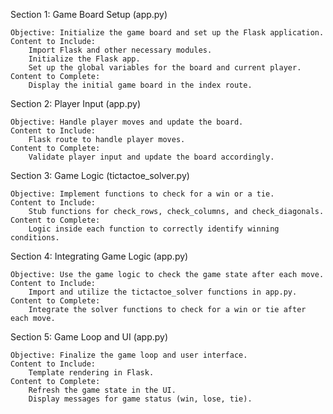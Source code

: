 Section 1: Game Board Setup (app.py)

    Objective: Initialize the game board and set up the Flask application.
    Content to Include:
        Import Flask and other necessary modules.
        Initialize the Flask app.
        Set up the global variables for the board and current player.
    Content to Complete:
        Display the initial game board in the index route.

Section 2: Player Input (app.py)

    Objective: Handle player moves and update the board.
    Content to Include:
        Flask route to handle player moves.
    Content to Complete:
        Validate player input and update the board accordingly.

Section 3: Game Logic (tictactoe_solver.py)

    Objective: Implement functions to check for a win or a tie.
    Content to Include:
        Stub functions for check_rows, check_columns, and check_diagonals.
    Content to Complete:
        Logic inside each function to correctly identify winning conditions.

Section 4: Integrating Game Logic (app.py)

    Objective: Use the game logic to check the game state after each move.
    Content to Include:
        Import and utilize the tictactoe_solver functions in app.py.
    Content to Complete:
        Integrate the solver functions to check for a win or tie after each move.

Section 5: Game Loop and UI (app.py)

    Objective: Finalize the game loop and user interface.
    Content to Include:
        Template rendering in Flask.
    Content to Complete:
        Refresh the game state in the UI.
        Display messages for game status (win, lose, tie).